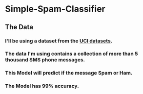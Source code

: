 # Simple-Spam-Classifier

## The Data

### I'll be using a dataset from the [UCI datasets](https://archive.ics.uci.edu/ml/datasets/SMS+Spam+Collection).
### The data I'm using contains a collection of more than 5 thousand SMS phone messages.

### This Model will predict if the message Spam or Ham.
### The Model has 99% accuracy.
